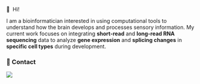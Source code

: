 <p>
  👋&nbsp; Hi!
</p>

<p>
  
I am a bioinformatician interested in using computational tools to understand how the brain develops and processes sensory information. My current work focuses on integrating **short-read** and **long-read RNA sequencing** data to analyze **gene expression** and **splicing changes** in **specific cell types** during development.


</p>


### 📨 Contact
<a href="mailto:ana.gonzalezalvarez@kaust.edu.sa" target="_blank">
  <img src="https://img.shields.io/badge/ana.gonzalezalvarez@kaust.edu.sa-EA4335?style=flat-square&logo=Gmail&logoColor=white"/></a>
